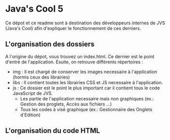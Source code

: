 # Java's Cool 5
Ce dépot et ce readme sont à destination des développeurs internes de JVS (Java's Cool) afin d'expliquer le fonctionnement de ces derniers.
## L'organisation des dossiers
A l'origine du dépot, vous trouvez un index.html. Ce dernier est le point d'entré de l'application. Esuite, on retrouve
différents répertoires :
* img : Il est chargé de conserver les images necessaire à l'application (hormis ceux des librairies)
* libs : Il contient toutes les librairies CSS et JS necessaire à l'application.
* js : Ce dossier est le point le plus important car il contient tous le code JavaScript de JVS.
    * Les partie de l'application necessaire mais non graphiques (ex.: Gestion des proglets, Accès aux fichiers ...)
    * Tous les codes à visé graphique (ex.: Gestionnaire des Onglets d'Edition)

## L'organisation du code HTML
